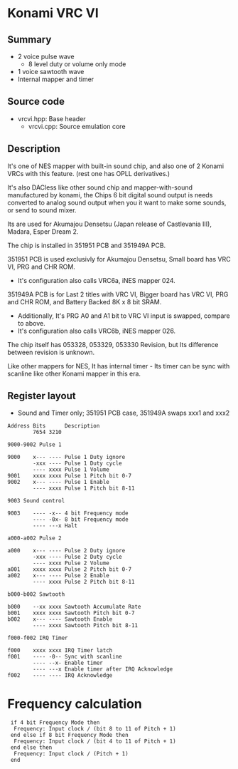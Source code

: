 
# Konami VRC VI

## Summary

- 2 voice pulse wave
  - 8 level duty or volume only mode
- 1 voice sawtooth wave
- Internal mapper and timer

## Source code

- vrcvi.hpp: Base header
  - vrcvi.cpp: Source emulation core

## Description

It's one of NES mapper with built-in sound chip, and also one of 2 Konami VRCs with this feature. (rest one has OPLL derivatives.)

It's also DACless like other sound chip and mapper-with-sound manufactured by konami, the Chips 6 bit digital sound output is needs converted to analog sound output when you it want to make some sounds, or send to sound mixer.

Its are used for Akumajou Densetsu (Japan release of Castlevania III), Madara, Esper Dream 2.

The chip is installed in 351951 PCB and 351949A PCB.

351951 PCB is used exclusivly for Akumajou Densetsu, Small board has VRC VI, PRG and CHR ROM.

- It's configuration also calls VRC6a, iNES mapper 024.

351949A PCB is for Last 2 titles with VRC VI, Bigger board has VRC VI, PRG and CHR ROM, and Battery Backed 8K x 8 bit SRAM.

- Additionally, It's PRG A0 and A1 bit to VRC VI input is swapped, compare to above.
- It's configuration also calls VRC6b, iNES mapper 026.

The chip itself has 053328, 053329, 053330 Revision, but Its difference between revision is unknown.

Like other mappers for NES, It has internal timer - Its timer can be sync with scanline like other Konami mapper in this era.

## Register layout

- Sound and Timer only; 351951 PCB case, 351949A swaps xxx1 and xxx2

```
Address Bits      Description
        7654 3210

9000-9002 Pulse 1

9000    x--- ---- Pulse 1 Duty ignore
        -xxx ---- Pulse 1 Duty cycle
        ---- xxxx Pulse 1 Volume
9001    xxxx xxxx Pulse 1 Pitch bit 0-7
9002    x--- ---- Pulse 1 Enable
        ---- xxxx Pulse 1 Pitch bit 8-11

9003 Sound control

9003    ---- -x-- 4 bit Frequency mode
        ---- -0x- 8 bit Frequency mode
        ---- ---x Halt

a000-a002 Pulse 2

a000    x--- ---- Pulse 2 Duty ignore
        -xxx ---- Pulse 2 Duty cycle
        ---- xxxx Pulse 2 Volume
a001    xxxx xxxx Pulse 2 Pitch bit 0-7
a002    x--- ---- Pulse 2 Enable
        ---- xxxx Pulse 2 Pitch bit 8-11

b000-b002 Sawtooth

b000    --xx xxxx Sawtooth Accumulate Rate
b001    xxxx xxxx Sawtooth Pitch bit 0-7
b002    x--- ---- Sawtooth Enable
        ---- xxxx Sawtooth Pitch bit 8-11

f000-f002 IRQ Timer

f000    xxxx xxxx IRQ Timer latch
f001    ---- -0-- Sync with scanline
        ---- --x- Enable timer
        ---- ---x Enable timer after IRQ Acknowledge
f002    ---- ---- IRQ Acknowledge
```

# Frequency calculation

```
 if 4 bit Frequency Mode then
  Frequency: Input clock / (bit 8 to 11 of Pitch + 1)
 end else if 8 bit Frequency Mode then
  Frequency: Input clock / (bit 4 to 11 of Pitch + 1)
 end else then
  Frequency: Input clock / (Pitch + 1)
 end
```
